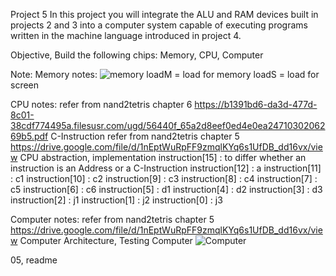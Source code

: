 Project 5
In this project you will integrate the ALU and RAM devices built in projects 2 and 3 into a computer
system capable of executing programs written in the machine language introduced in project 4.

Objective, Build the following chips:
Memory, CPU, Computer    

Note: 
Memory notes:
![memory](images/memory.png)
loadM = load for memory
loadS = load for screen

CPU notes:
refer from nand2tetris chapter 6 https://b1391bd6-da3d-477d-8c01-38cdf774495a.filesusr.com/ugd/56440f_65a2d8eef0ed4e0ea2471030206269b5.pdf C-Instruction
refer from nand2tetris chapter 5 https://drive.google.com/file/d/1nEptWuRpFF9zmqlKYq6s1UfDB_dd16vx/view CPU abstraction, implementation
instruction[15] : to differ whether an instruction is an Address or a C-Instruction
instruction[12] : a
instruction[11] : c1
instruction[10] : c2
instruction[9]  : c3
instruction[8]  : c4
instruction[7]  : c5
instruction[6]  : c6
instruction[5]  : d1
instruction[4]  : d2
instruction[3]  : d3
instruction[2]  : j1
instruction[1]  : j2
instruction[0]  : j3

Computer notes:
refer from nand2tetris chapter 5 https://drive.google.com/file/d/1nEptWuRpFF9zmqlKYq6s1UfDB_dd16vx/view Computer Architecture, Testing Computer
![Computer](images/image.pngimage.png)


05, readme